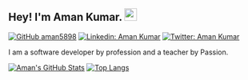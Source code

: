 ## Hey! I'm Aman Kumar. <img src="https://media.giphy.com/media/hvRJCLFzcasrR4ia7z/giphy.gif" width="25px">

[![GitHub aman5898](https://img.shields.io/github/followers/aman5898?label=follow&style=social)](https://github.com/aman5898)
[![Linkedin: Aman Kumar](https://img.shields.io/badge/-Aman%20Kumar-blue?style=flat-square&logo=Linkedin&logoColor=white&link=https://www.linkedin.com/in/aman5898/)](https://www.linkedin.com/in/aman5898/)
[![Twitter: Aman Kumar](https://img.shields.io/twitter/follow/aman5898?style=social)](https://twitter.com/aman5898)

  
I am a software developer by profession and a teacher by Passion.


[![Aman's GitHub Stats](https://github-readme-stats.vercel.app/api?username=aman5898&hide=issues&count_private=true&show_icons=true&theme=calm)](https://github.com/aman5898/github-readme-stats)
[![Top Langs](https://github-readme-stats.vercel.app/api/top-langs/?username=aman5898&layout=compact&theme=calm)](https://github.com/aman5898/github-readme-stats)




<!--

Here are some ideas to get you started:

- 🔭 I’m currently working on ...
- 🌱 I’m currently learning ...
- 👯 I’m looking to collaborate on ...
- 🤔 I’m looking for help with ...
- 💬 Ask me about ...
- 📫 How to reach me: ...
- 😄 Pronouns: ...
- ⚡ Fun fact: ...
-->
